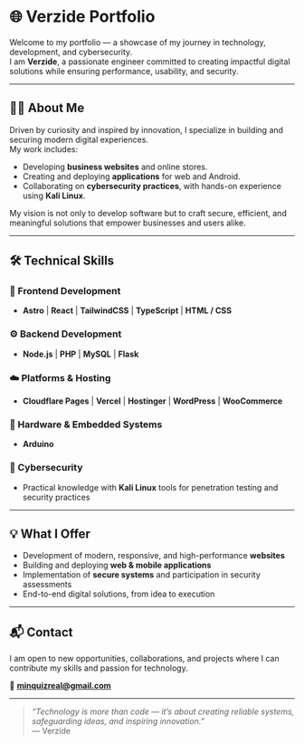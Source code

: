 # 🌐 Verzide Portfolio

Welcome to my portfolio — a showcase of my journey in technology, development, and cybersecurity.  
I am **Verzide**, a passionate engineer committed to creating impactful digital solutions while ensuring performance, usability, and security.  

---

## 👨‍💻 About Me
Driven by curiosity and inspired by innovation, I specialize in building and securing modern digital experiences.  
My work includes:
- Developing **business websites** and online stores.  
- Creating and deploying **applications** for web and Android.  
- Collaborating on **cybersecurity practices**, with hands-on experience using **Kali Linux**.  

My vision is not only to develop software but to craft secure, efficient, and meaningful solutions that empower businesses and users alike.  

---

## 🛠️ Technical Skills

### 🚀 Frontend Development
- **Astro** | **React** | **TailwindCSS** | **TypeScript** | **HTML / CSS**

### ⚙️ Backend Development
- **Node.js** | **PHP** | **MySQL** | **Flask**

### ☁️ Platforms & Hosting
- **Cloudflare Pages** | **Vercel** | **Hostinger** | **WordPress** | **WooCommerce**

### 🔧 Hardware & Embedded Systems
- **Arduino**

### 🔐 Cybersecurity
- Practical knowledge with **Kali Linux** tools for penetration testing and security practices  

---

## 💡 What I Offer
- Development of modern, responsive, and high-performance **websites**  
- Building and deploying **web & mobile applications**  
- Implementation of **secure systems** and participation in security assessments  
- End-to-end digital solutions, from idea to execution  

---

## 📬 Contact
I am open to new opportunities, collaborations, and projects where I can contribute my skills and passion for technology.  

📩 **minquizreal@gmail.com**

---

> _“Technology is more than code — it’s about creating reliable systems, safeguarding ideas, and inspiring innovation.”_  
— Verzide

